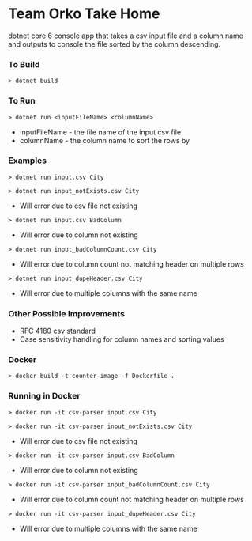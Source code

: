 # Team Orko Take Home

dotnet core 6 console app that takes a csv input file and a column name and outputs to console the file sorted by the column descending.

### To Build

`> dotnet build`

### To Run

`> dotnet run <inputFileName> <columnName>`

- inputFileName - the file name of the input csv file
- columnName - the column name to sort the rows by

### Examples

`> dotnet run input.csv City`

`> dotnet run input_notExists.csv City`

- Will error due to csv file not existing

`> dotnet run input.csv BadColumn`

- Will error due to column not existing

`> dotnet run input_badColumnCount.csv City`

- Will error due to column count not matching header on multiple rows

`> dotnet run input_dupeHeader.csv City`

- Will error due to multiple columns with the same name

### Other Possible Improvements

- RFC 4180 csv standard
- Case sensitivity handling for column names and sorting values

### Docker

`> docker build -t counter-image -f Dockerfile .`

### Running in Docker

`> docker run -it csv-parser input.csv City`

`> docker run -it csv-parser input_notExists.csv City`

- Will error due to csv file not existing

`> docker run -it csv-parser input.csv BadColumn`

- Will error due to column not existing

`> docker run -it csv-parser input_badColumnCount.csv City`

- Will error due to column count not matching header on multiple rows

`> docker run -it csv-parser input_dupeHeader.csv City`

- Will error due to multiple columns with the same name
